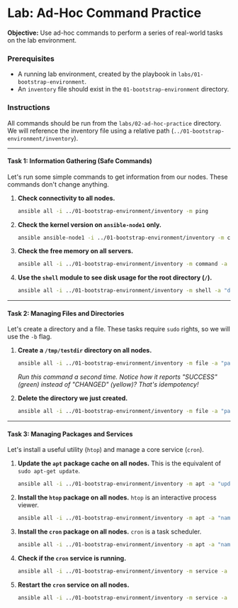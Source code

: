 # Lab: Ad-Hoc Command Practice

**Objective:** Use ad-hoc commands to perform a series of real-world tasks on the lab environment.

### Prerequisites

*   A running lab environment, created by the playbook in `labs/01-bootstrap-environment`.
*   An `inventory` file should exist in the `01-bootstrap-environment` directory.

### Instructions

All commands should be run from the `labs/02-ad-hoc-practice` directory. We will reference the inventory file using a relative path (`../01-bootstrap-environment/inventory`).

---

#### **Task 1: Information Gathering (Safe Commands)**

Let's run some simple commands to get information from our nodes. These commands don't change anything.

1.  **Check connectivity to all nodes.**
    ```bash
    ansible all -i ../01-bootstrap-environment/inventory -m ping
    ```

2.  **Check the kernel version on `ansible-node1` only.**
    ```bash
    ansible ansible-node1 -i ../01-bootstrap-environment/inventory -m command -a "uname -r"
    ```

3.  **Check the free memory on all servers.**
    ```bash
    ansible all -i ../01-bootstrap-environment/inventory -m command -a "free -m"
    ```

4.  **Use the `shell` module to see disk usage for the root directory (`/`).**
    ```bash
    ansible all -i ../01-bootstrap-environment/inventory -m shell -a "df -h /"
    ```

---

#### **Task 2: Managing Files and Directories**

Let's create a directory and a file. These tasks require `sudo` rights, so we will use the `-b` flag.

1.  **Create a `/tmp/testdir` directory on all nodes.**
    ```bash
    ansible all -i ../01-bootstrap-environment/inventory -m file -a "path=/tmp/testdir state=directory mode=0755" -b
    ```
    *Run this command a second time. Notice how it reports "SUCCESS" (green) instead of "CHANGED" (yellow)? That's idempotency!*

2.  **Delete the directory we just created.**
    ```bash
    ansible all -i ../01-bootstrap-environment/inventory -m file -a "path=/tmp/testdir state=absent" -b
    ```

---

#### **Task 3: Managing Packages and Services**

Let's install a useful utility (`htop`) and manage a core service (`cron`).

1.  **Update the `apt` package cache on all nodes.** This is the equivalent of `sudo apt-get update`.
    ```bash
    ansible all -i ../01-bootstrap-environment/inventory -m apt -a "update_cache=yes" -b
    ```

2.  **Install the `htop` package on all nodes.** `htop` is an interactive process viewer.
    ```bash
    ansible all -i ../01-bootstrap-environment/inventory -m apt -a "name=htop state=present" -b
    ```

3.  **Install the `cron` package on all nodes.** `cron` is a task scheduler.
    ```bash
    ansible all -i ../01-bootstrap-environment/inventory -m apt -a "name=cron state=present" -b
    ```

4.  **Check if the `cron` service is running.**
    ```bash
    ansible all -i ../01-bootstrap-environment/inventory -m service -a "name=cron state=started"
    ```

5.  **Restart the `cron` service on all nodes.**
    ```bash
    ansible all -i ../01-bootstrap-environment/inventory -m service -a "name=cron state=restarted" -b
    ```